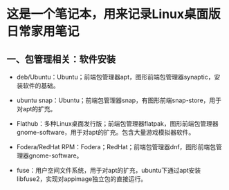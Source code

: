 # 这是一个笔记本，用来记录Linux桌面版日常家用笔记

## 一、包管理相关：软件安装

* deb/Ubuntu：Ubuntu；前端包管理器apt，图形前端包管理器synaptic，安装软件的基础。

* ubuntu snap：Ubuntu；前端包管理器snap，有图形前端snap-store，用于对apt的扩充。

* Flathub：多种Linux桌面发行版；前端包管理器flatpak，图形前端包管理器gnome-software，用于对apt的扩充。包含大量游戏模拟器软件。

* Fodera/RedHat RPM：Fodera；RedHat；前端包管理器dnf，图形前端包管理器gnome-software。

* fuse：用户空间文件系统，用于对apt的扩充，ubuntu下通过apt安装libfuse2，实现对appimage独立包的直接运行。
